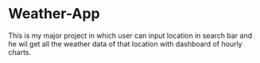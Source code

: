 # Weather-App
This is my major project in which user can input location in search bar and he wil get all the weather data of that location with dashboard of hourly charts.
